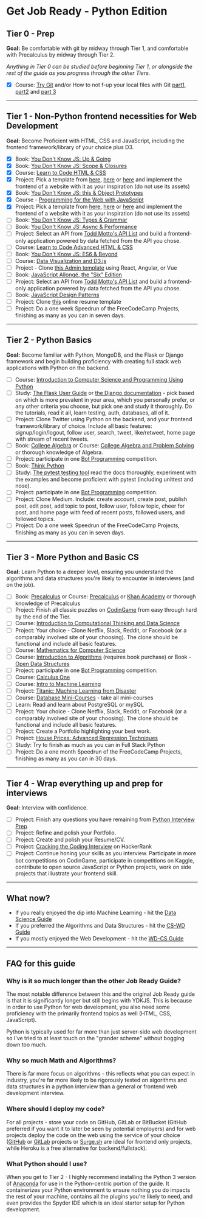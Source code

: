 # Get Job Ready - Python Edition

## Tier 0 - Prep
**Goal:** Be comfortable with git by midway through Tier 1, and comfortable with Precalculus by midway through Tier 2.

_Anything in Tier 0 can be studied before beginning Tier 1, or alongside the rest of the guide as you progress through the other Tiers._

- [X]  Course: [Try Git](https://try.github.io/levels/1/challenges/1) and/or How to not f-up your local files with Git [part1](https://medium.com/@francesco.agnoletto/how-to-not-f-up-your-local-files-with-git-part-1-e0756c88fd3c), [part2](https://medium.com/@francesco.agnoletto/how-to-not-f-up-your-local-files-with-git-part-2-fc4e243be02a) and [part 3](https://medium.com/chingu/how-to-not-f-up-your-local-files-with-git-part-3-bf03b27b6e64)
---

## Tier 1 - Non-Python frontend necessities for Web Development
**Goal:** Become Proficient with HTML, CSS and JavaScript, including the frontend framework/library of your choice plus D3.
- [X] Book: [You Don't Know JS: Up & Going](https://github.com/getify/You-Dont-Know-JS/blob/master/up%20&%20going/README.md#you-dont-know-js-up--going)    
- [X] Book: [You Don't Know JS: Scope & Closures](https://github.com/getify/You-Dont-Know-JS/blob/master/scope%20&%20closures/README.md#you-dont-know-js-scope--closures)
- [X]  Course: [Learn to Code HTML & CSS](http://learn.shayhowe.com/html-css/)    
- [X]  Project: Pick a template from [here](https://freebiesbug.com/psd-freebies/website-template/), [here](http://www.free-css.com/free-css-templates) or [here](http://www.os-templates.com/free-website-templates) and implement the frontend of a website with it as your inspiration (do not use its assets)
- [X] Book: [You Don't Know JS: this & Object Prototypes](https://github.com/getify/You-Dont-Know-JS/blob/master/this%20&%20object%20prototypes/README.md#you-dont-know-js-this--object-prototypes)
- [X] Course - [Programming for the Web with JavaScript](https://www.edx.org/course/programming-web-javascript-pennx-sd4x)
- [X]  Project: Pick a template from [here](https://freebiesbug.com/psd-freebies/website-template/), [here](http://www.free-css.com/free-css-templates) or [here](http://www.os-templates.com/free-website-templates) and implement the frontend of a website with it as your inspiration (do not use its assets)
- [ ] Book: [You Don't Know JS: Types & Grammar](https://github.com/getify/You-Dont-Know-JS/blob/master/types%20&%20grammar/README.md#you-dont-know-js-types--grammar)   
- [ ] Book: [You Don't Know JS: Async & Performance](https://github.com/getify/You-Dont-Know-JS/blob/master/async%20&%20performance/README.md#you-dont-know-js-async--performance)
- [ ] Project: Select an API from [Todd Motto's API List](https://github.com/toddmotto/public-apis) and build a frontend-only application powered by data fetched from the API you chose.
- [ ]  Course: [Learn to Code Advanced HTML & CSS](http://learn.shayhowe.com/advanced-html-css/)    
- [ ] Book: [You Don't Know JS: ES6 & Beyond](https://github.com/getify/You-Dont-Know-JS/blob/master/es6%20&%20beyond/README.md#you-dont-know-js-es6--beyond)  
- [ ]  Course: [Data Visualization and D3.js](https://www.udacity.com/course/data-visualization-and-d3js--ud507)
- [ ] Project - Clone [this Admin template](http://rubix410.sketchpixy.com/ltr/dashboard) using React, Angular, or Vue
- [ ] Book: [JavaScript Allongé, the "Six" Edition](https://leanpub.com/javascriptallongesix)
- [ ] Project: Select an API from [Todd Motto's API List](https://github.com/toddmotto/public-apis) and build a frontend-only application powered by data fetched from the API you chose.
- [ ] Book: [JavaScript Design Patterns](https://addyosmani.com/resources/essentialjsdesignpatterns/book/)
- [ ]  Project: Clone [this](https://creativemarket.com/ikonome/686585-Material-Resume-Blue/screenshots/#screenshot2) online resume template
- [ ]  Project: Do a one week Speedrun of the FreeCodeCamp Projects, finishing as many as you can in seven days.

---

## Tier 2 - Python Basics
**Goal:** Become familiar with Python, MongoDB, and the Flask or Django framework and begin building proficiency with creating full stack web applications with Python on the backend.
- [ ]  Course: [Introduction to Computer Science and Programming Using Python](https://www.edx.org/course/introduction-computer-science-mitx-6-00-1x-11)
- [ ]  Study: [The Flask User Guide](http://flask.pocoo.org/docs/0.12/) or [the Django documentation](https://docs.djangoproject.com/en/1.11/) - pick based on which is more prevalent in your area, which you personally prefer, or any other criteria you choose, but pick one and study it thoroughly. Do the tutorials, read it all, learn testing, auth, databases, all of it.
- [ ]  Project: Clone Twitter using Python on the backend, and your frontend framework/library of choice. Include all basic features: signup/login/logout, follow user, search, tweet, like/retweet, home page with stream of recent tweets.
- [ ]  Book: [College Algebra](https://openstax.org/details/books/college-algebra) or Course: [College Algebra and Problem Solving](https://www.edx.org/course/college-algebra-problem-solving-asux-mat117x) or thorough knowledge of Algebra.
- [ ]  Project: participate in one [Bot Programming](https://www.codingame.com/multiplayer/bot-programming) competition.
- [ ]  Book: [Think Python](http://greenteapress.com/thinkpython2/thinkpython2.pdf)
- [ ]  Study: [The pytest testing tool](https://docs.pytest.org/en/latest/) read the docs thoroughly, experiment with the examples and become proficient with pytest (including unittest and nose).
- [ ]  Project: participate in one [Bot Programming](https://www.codingame.com/multiplayer/bot-programming) competition.
- [ ]  Project: Clone Medium. Include: create account, create post, publish post, edit post, add topic to post, follow user, follow topic, cheer for post, and home page with feed of recent posts, followed users, and followed topics.
- [ ]  Project: Do a one week Speedrun of the FreeCodeCamp Projects, finishing as many as you can in seven days.

---
## Tier 3 - More Python and Basic CS
**Goal:** Learn Python to a deeper level, ensuring you understand the algorithms and data structures you're likely to encounter in interviews (and on the job).

- [ ]  Book: [Precalculus](https://openstax.org/details/books/precalculus) or Course: [Precalculus](https://www.edx.org/course/precalculus-asux-mat170x) or [Khan Academy](https://www.khanacademy.org/math/precalculus) or thorough knowledge of Precalculus
- [ ]  Project: Finish all classic puzzles on [CodinGame](https://www.codingame.com/training) from easy through hard by the end of the Tier.
- [ ]  Course: [Introduction to Computational Thinking and Data Science](https://www.edx.org/course/introduction-computational-thinking-data-mitx-6-00-2x-6)
- [ ] Project: Your choice - Clone Netflix, Slack, Reddit, or Facebook (or a comparably involved site of your choosing). The clone should be functional and include all basic features.
- [ ]  Course: [Mathematics for Computer Science](https://ocw.mit.edu/courses/electrical-engineering-and-computer-science/6-042j-mathematics-for-computer-science-spring-2015/index.htm)
- [ ]  Course: [Introduction to Algorithms](https://ocw.mit.edu/courses/electrical-engineering-and-computer-science/6-006-introduction-to-algorithms-fall-2011/index.htm) (requires book purchase) or Book - [Open Data Structures](http://www.aupress.ca/books/120226/ebook/99Z_Morin_2013-Open_Data_Structures.pdf)
- [ ]  Project: participate in one [Bot Programming](https://www.codingame.com/multiplayer/bot-programming) competition.
- [ ]  Course: [Calculus One](https://www.coursera.org/learn/calculus1)  
- [ ]  Course: [Intro to Machine Learning](https://www.udacity.com/course/intro-to-machine-learning--ud120)
- [ ]  Project: [Titanic: Machine Learning from Disaster](https://www.kaggle.com/c/titanic)
- [ ]  Course: [Database Mini-Courses](https://lagunita.stanford.edu/courses/DB/2014/SelfPaced/about) - take all mini-courses
- [ ]  Learn: Read and learn about PostgreSQL or mySQL
- [ ]  Project: Your choice - Clone Netflix, Slack, Reddit, or Facebook (or a comparably involved site of your choosing). The clone should be functional and include all basic features.
- [ ]  Project: Create a Portfolio highlighting your best work.
- [ ]  Project: [House Prices: Advanced Regression Techniques](https://www.kaggle.com/c/house-prices-advanced-regression-techniques)
- [ ]  Study: Try to finish as much as you can in Full Stack Python
- [ ]  Project: Do a one month Speedrun of the FreeCodeCamp Projects, finishing as many as you can in 30 days.
---

## Tier 4 - Wrap everything up and prep for interviews
**Goal:** Interview with confidence.
- [ ]  Project: Finish any questions you have remaining from  [Python Interview Prep](https://www.hackerrank.com/chingu-challenge-3)
- [ ]  Project: Refine and polish your Portfolio.
- [ ]  Project: Create and polish your Resume/CV.
- [ ]  Project: [Cracking the Coding Interview](https://www.hackerrank.com/domains/tutorials/cracking-the-coding-interview) on HackerRank
- [ ]  Project: Continue honing your skills as you interview. Participate in more bot competitions on CodinGame, participate in competitions on Kaggle, contribute to open source JavaScript or Python projects, work on side projects that illustrate your frontend skill.
---

## What now?
- If you really enjoyed the dip into Machine Learning - hit the [Data Science Guide](./data-science.md)
- If you preferred the Algorithms and Data Structures - hit the [CS-WD Guide](./cs-wd.md)
- If you mostly enjoyed the Web Development - hit the [WD-CS Guide](./wd-cs.md)
---

## FAQ for this guide

### Why is it so much longer than the other Job Ready Guide?
The most notable difference between this and the original Job Ready guide is that it is significantly longer but still begins with YDKJS. This is because in order to use Python for web development, you also need some proficiency with the primarily frontend topics as well (HTML, CSS, JavaScript).

Python is typically used for far more than just server-side web development so I've tried to at least touch on the "grander scheme" without bogging down too much.

### Why so much Math and Algorithms?
There is far more focus on algorithms - this reflects what you can expect in industry, you're far more likely to be rigorously tested on algorithms and data structures in a python interview than a general or frontend web development interview.

### Where should I deploy my code?
For all projects - store your code on GitHub, GitLab or BitBucket (GitHub preferred if you want it to later be seen by potential employers) and for web projects deploy the code on the web using the service of your choice ([GitHub](https://pages.github.com/) or [GitLab](https://about.gitlab.com/features/pages/) projects or [Surge.sh](http://surge.sh/) are ideal for frontend only projects, while Heroku is a free alternative for backend/fullstack).

### What Python should I use?
When you get to Tier 2 - I highly recommend installing the Python 3 version of [Anaconda](https://www.anaconda.com/download/) for use in the Python-centric portion of the guide. It containerizes your Python environment to ensure nothing you do impacts the rest of your machine, contains all the plugins you're likely to need, and even provides the Spyder IDE which is an ideal starter setup for Python development.
